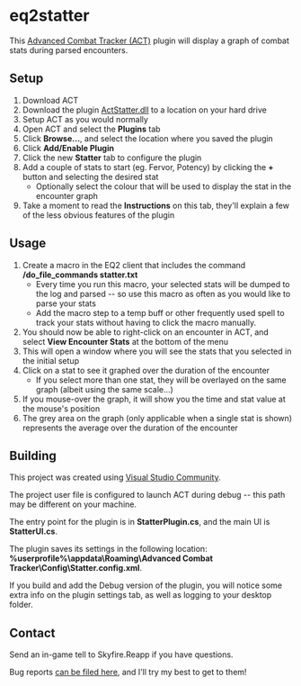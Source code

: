 # eq2statter

This [Advanced Combat Tracker (ACT)](http://advancedcombattracker.com/) plugin
will display a graph of combat stats during parsed encounters.

## Setup
1. Download ACT
2. Download the plugin
 [ActStatter.dll](https://github.com/eq2reapp/ActStatter/blob/master/bin/Release/ActStatter.dll?raw=true)
 to a location on your hard drive
3. Setup ACT as you would normally
4. Open ACT and select the __Plugins__ tab
5. Click __Browse...__, and select the location where you saved the plugin
6. Click __Add/Enable Plugin__
7. Click the new __Statter__ tab to configure the plugin
8. Add a couple of stats to start (eg. Fervor, Potency) by clicking the __+__ button and selecting the desired stat
    * Optionally select the colour that will be used to display the stat in the encounter graph
9. Take a moment to read the __Instructions__ on this tab, they'll explain a few of the less obvious features of the plugin

## Usage
1. Create a macro in the EQ2 client that includes the command __/do_file_commands statter.txt__
    * Every time you run this macro, your selected stats will be dumped to the log and parsed -- so use this macro as often as you would like to parse your stats
    * Add the macro step to a temp buff or other frequently used spell to track your stats without having to click the macro manually.
2. You should now be able to right-click on an encounter in ACT, and select __View Encounter Stats__ at the bottom of the menu
3. This will open a window where you will see the stats that you selected in the initial setup
4. Click on a stat to see it graphed over the duration of the encounter
    * If you select more than one stat, they will be overlayed on the same graph (albeit using the same scale...)
4. If you mouse-over the graph, it will show you the time and stat value at the mouse's position
5. The grey area on the graph (only applicable when a single stat is shown) represents the average over the duration of the encounter

## Building
This project was created using [Visual Studio Community](https://visualstudio.microsoft.com/vs/community/).

The project user file is configured to launch ACT during debug -- this path may be different on your machine.

The entry point for the plugin is in __StatterPlugin.cs__, and the main UI is __StatterUI.cs__.

The plugin saves its settings in the following location: __%userprofile%\appdata\Roaming\Advanced Combat Tracker\Config\Statter.config.xml__.

If you build and add the Debug version of the plugin, you will notice some extra info on the plugin settings tab, as well as logging to your desktop folder.

## Contact
Send an in-game tell to Skyfire.Reapp if you have questions.

Bug reports [can be filed here](https://github.com/eq2reapp/ActStatter/issues), and I'll try my best to get to them!
